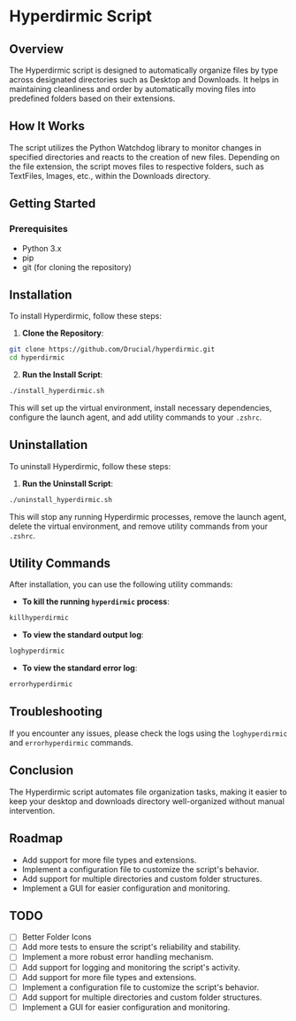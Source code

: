 
# Hyperdirmic Script

## Overview
The Hyperdirmic script is designed to automatically organize files by type across designated directories such as Desktop and Downloads. It helps in maintaining cleanliness and order by automatically moving files into predefined folders based on their extensions.

## How It Works
The script utilizes the Python Watchdog library to monitor changes in specified directories and reacts to the creation of new files. Depending on the file extension, the script moves files to respective folders, such as TextFiles, Images, etc., within the Downloads directory.

## Getting Started

### Prerequisites
- Python 3.x
- pip
- git (for cloning the repository)

## Installation

To install Hyperdirmic, follow these steps:

1. **Clone the Repository**:
```bash
git clone https://github.com/Drucial/hyperdirmic.git
cd hyperdirmic
```

2. **Run the Install Script**:
```bash
./install_hyperdirmic.sh
```

This will set up the virtual environment, install necessary dependencies, configure the launch agent, and add utility commands to your `.zshrc`.

## Uninstallation

To uninstall Hyperdirmic, follow these steps:

1. **Run the Uninstall Script**:
```bash
./uninstall_hyperdirmic.sh
```

This will stop any running Hyperdirmic processes, remove the launch agent, delete the virtual environment, and remove utility commands from your `.zshrc`.

## Utility Commands

After installation, you can use the following utility commands:

- **To kill the running `hyperdirmic` process**:
```bash
killhyperdirmic
```
- **To view the standard output log**:
```bash
loghyperdirmic
```
- **To view the standard error log**:
```bash
errorhyperdirmic
```

## Troubleshooting

If you encounter any issues, please check the logs using the `loghyperdirmic` and `errorhyperdirmic` commands.

## Conclusion
The Hyperdirmic script automates file organization tasks, making it easier to keep your desktop and downloads directory well-organized without manual intervention.

## Roadmap
- Add support for more file types and extensions.
- Implement a configuration file to customize the script's behavior.
- Add support for multiple directories and custom folder structures.
- Implement a GUI for easier configuration and monitoring.

## TODO
- [ ] Better Folder Icons
- [ ] Add more tests to ensure the script's reliability and stability.
- [ ] Implement a more robust error handling mechanism.
- [ ] Add support for logging and monitoring the script's activity.
- [ ] Add support for more file types and extensions.
- [ ] Implement a configuration file to customize the script's behavior.
- [ ] Add support for multiple directories and custom folder structures.
- [ ] Implement a GUI for easier configuration and monitoring.

<!-- For more details on custom configurations and advanced options, refer to the `Advanced_Configuration.md` in the repository. -->
